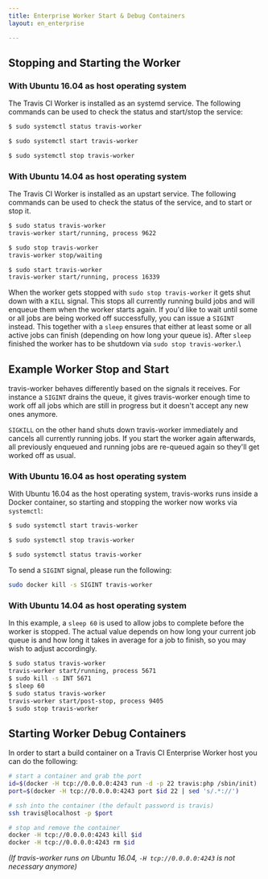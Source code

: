 ```yaml
---
title: Enterprise Worker Start & Debug Containers
layout: en_enterprise

---
```


<div id="toc"></div>

## Stopping and Starting the Worker

### With Ubuntu 16.04 as host operating system

The Travis CI Worker is installed as an systemd service. The following commands can be used to check the status and start/stop the service:

```sh
$ sudo systemctl status travis-worker
```

```sh
$ sudo systemctl start travis-worker
```

```sh
$ sudo systemctl stop travis-worker
```

### With Ubuntu 14.04 as host operating system

The Travis CI Worker is installed as an upstart service. The following
commands can be used to check the status of the service, and to start or
stop it.

```sh
$ sudo status travis-worker
travis-worker start/running, process 9622
```

```sh
$ sudo stop travis-worker
travis-worker stop/waiting
```

```sh
$ sudo start travis-worker
travis-worker start/running, process 16339
```

When the worker gets stopped with `sudo stop travis-worker` it gets shut
down with a `KILL` signal. This stops all currently running build jobs
and will enqueue them when the worker starts again. If you'd like to
wait until some or all jobs are being worked off successfully, you can
issue a `SIGINT` instead. This together with a `sleep` ensures that
either at least some or all active jobs can finish (depending on how
long your queue is). After `sleep` finished the worker has to be
shutdown via `sudo stop travis-worker`.\

## Example Worker Stop and Start

travis-worker behaves differently based on the signals it receives. For instance a `SIGINT` drains the queue, it gives travis-worker enough time to work off all jobs which are still in progress but it doesn't accept any new ones anymore.

`SIGKILL` on the other hand shuts down travis-worker immediately and cancels all currently running jobs. If you start the worker again afterwards, all previously enqueued and running jobs are re-queued again so they'll get worked off as usual.

### With Ubuntu 16.04 as host operating system

With Ubuntu 16.04 as the host operating system, travis-works runs inside a Docker container, so starting and stopping the worker now works via `systemctl`:

```sh
$ sudo systemctl start travis-worker
```

```sh
$ sudo systemctl stop travis-worker
```

```sh
$ sudo systemctl status travis-worker
```

To send a `SIGINT` signal, please run the following:

```sh
sudo docker kill -s SIGINT travis-worker
```

### With Ubuntu 14.04 as host operating system

In this example, a `sleep 60` is used to allow jobs to complete before the
worker is stopped. The actual value depends on how long your current job queue
is and how long it takes in average for a job to finish, so you may wish to
adjust accordingly.

```sh
$ sudo status travis-worker
travis-worker start/running, process 5671
$ sudo kill -s INT 5671
$ sleep 60
$ sudo status travis-worker
travis-worker start/post-stop, process 9405
$ sudo stop travis-worker
```

## Starting Worker Debug Containers

In order to start a build container on a Travis CI Enterprise Worker
host you can do the following:

```sh
# start a container and grab the port
id=$(docker -H tcp://0.0.0.0:4243 run -d -p 22 travis:php /sbin/init)
port=$(docker -H tcp://0.0.0.0:4243 port $id 22 | sed 's/.*://')

# ssh into the container (the default password is travis)
ssh travis@localhost -p $port

# stop and remove the container
docker -H tcp://0.0.0.0:4243 kill $id
docker -H tcp://0.0.0.0:4243 rm $id
```

_(If travis-worker runs on Ubuntu 16.04, `-H tcp://0.0.0.0:4243` is not necessary anymore)_